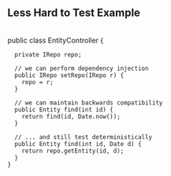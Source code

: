 ## Less Hard to Test Example
<br />
    public class EntityController {

      private IRepo repo;

      // we can perform dependency injection
      public IRepo setRepo(IRepo r) {
        repo = r;
      }

      // we can maintain backwards compatibility
      public Entity find(int id) {
        return find(id, Date.now());
      }

      // ... and still test deterministically
      public Entity find(int id, Date d) {
        return repo.getEntity(id, d);
      }
    }
